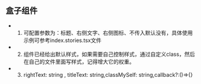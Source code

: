 ## 盒子组件
- 1. 可配置参数为：标题、右侧文字、右侧图标、不传入默认没有，具体使用示例可参考index.stories.tsx文件
- 2. 组件已经给出默认样式，如果需要自己控制样式，通过自定义class，然后在自己的文件里面写样式，记得增大它的权重。
- 3. rightText: string , titleText: string,classMySelf: string,callback?:()=>{}
